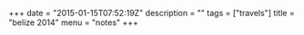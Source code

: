 +++
date = "2015-01-15T07:52:19Z"
description = ""
tags = ["travels"]
title = "belize 2014"
menu = "notes"
+++

